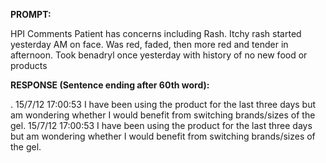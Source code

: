 **PROMPT:**

HPI Comments Patient has concerns including Rash. Itchy rash started yesterday AM on face. Was red, faded, then more red and tender in afternoon. Took benadryl once yesterday with history of no new food or products

**RESPONSE (Sentence ending after 60th word):**

.  15/7/12 17:00:53 I have been using the product for the last three days but am wondering whether I would benefit from switching brands/sizes of the gel. 15/7/12 17:00:53 I have been using the product for the last three days but am wondering whether I would benefit from switching brands/sizes of the gel. 